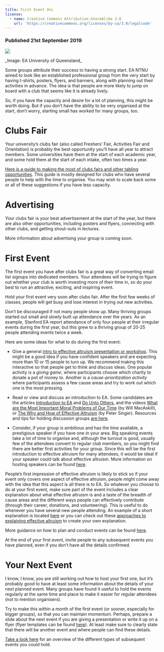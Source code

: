 ```yaml
---
title: First Event Uni
license:
  - name: Creative Commons Attribution-ShareAlike 3.0
    url: 'https://creativecommons.org/licenses/by-sa/3.0/legalcode'
---
```

### Published 21st September 2019

<p class="large_image_wrapper">
<img src="/img/startuq.jpg" />
</p>
_Image: EA University of Queensland_

Some groups attribute their success to having a strong start. EA NTNU aimed to look like an established professional group from the very start by having t-shirts, posters, flyers, and banners, along with planning out their activities in advance. The idea is that people are more likely to jump on board with a club that seems like it is already lively. 

So, if you have the capacity and desire for a lot of planning, this might be worth doing. But if you don’t have the ability to be very organised at the start, don’t worry, starting small has worked for many groups, too. 
# Clubs Fair
Your university’s clubs fair (also called Freshers’ Fair, Activities Fair and Orientation) is probably the best opportunity you’ll have all year to attract members. Some universities have them at the start of each academic year, and some hold them at the start of each intake, often two times a year. 

<a target=”_blank_” href=”/events/clubs-fair”>Here is a guide to making the most of clubs fairs and other tabling opportunities</a>. This guide is mostly designed for clubs who have several people to help with the time to organise. You may wish to scale back some or all of these suggestions if you have less capacity. 
# Advertising
Your clubs fair is your best advertisement at the start of the year, but there are also other opportunities, including posters and flyers, connecting with other clubs, and getting shout-outs in lectures. 

More information about advertising your group is coming soon. 
# First Event
The first event you have after clubs fair is a great way of converting email list signups into dedicated members. Your attendees will be trying to figure out whether your club is worth investing more of their time in, so do your best to run an attractive, exciting, and inspiring event.

Hold your first event very soon after clubs fair. After the first few weeks of classes, people will get busy and lose interest in trying out new activities. 

Don’t be discouraged if not many people show up. Many thriving groups started out small and slowly built up attendance over the years. As an example, Stanford EA report attendance of only four people at their irregular events during the first year, but this grew to a thriving group of 20-25 people attending events twice a week. 

Here are some ideas for what to do during the first event:
* Give a general <a target=”_blank” href=”/events/intro/”>intro to effective altruism presentation or workshop</a>. This might be a good idea if you have confident speakers and are expecting more than 10 or 15 people to turn up. We recommend making this interactive so that people get to think and discuss ideas. One popular activity is a _giving game_, where participants choose which charity to donate a pot of money to. Another is a _cause-prioritization activity_ where participants assess a few cause areas and try to work out which one is the most pressing.

* Read or view and discuss an introduction to EA. Some candidates are the articles <a target="_blank" href="https://www.effectivealtruism.org/articles/introduction-to-effective-altruism/">Introduction to EA</a> and <a target="_blank" href="https://www.effectivealtruism.org/articles/efficient-charity-do-unto-others/">Do Unto Others</a>, and the videos <a target="_blank" href="https://www.ted.com/talks/will_macaskill_how_can_we_do_the_most_good_for_the_world/up-next?language=en">What are the Most Important Moral Problems of Our Time</a> (by Will MacAskill), or <a target="_blank" href="https://www.ted.com/talks/peter_singer_the_why_and_how_of_effective_altruism/up-next?language=en">The Why and How of Effective Altruism</a> (by Peter Singer). Resources and tips for holding discussion groups <a target=”_blank” href=”/events/discussion/”>are here</a>.

* Consider, if your group is ambitious and has the time available, a prestigious speaker if you have one in your area. Big speaking events take a lot of time to organise and, although the turnout is good, usually few of the attendees convert to regular club members, so you might find there are better first activities for your group. Since this will be the first introduction to effective altruism for many attendees, it would be ideal if your speaker could talk about effective altruism. More information on hosting speakers can be found <a target=”_blank” href=”/events/speaker/”> here</a>. 

People’s first impression of effective altruism is likely to stick so if your event only covers one aspect of effective altruism, people might come away with the idea that this aspect is all there is to EA. So whatever you choose to do at your first event, make sure part of the event includes a clear explanation about what effective altruism is and a taste of the breadth of cause areas and the different ways people can effectively contribute (through their career, donations, and volunteering). This is useful to do whenever you have several new people attending. An example of a short explanation is located <a target=”_blank” href=”/events/articles/shortintro/”>here</a> or you can check out these <a target=”_blank” href=”/learn/articles/what-to-say/”>approaches to explaining effective altruism</a> to create your own explanation. 

More guidance on how to plan and conduct events can be found <a target=”_blank” href=”/events/”>here</a>. 

At the end of your first event, invite people to any subsequent events you have planned, even if you don’t have all the details confirmed. 
# Your Next Event
I know, I know, you are still working out how to host your first one, but it’s probably good to have at least some information about the details of your next planned event. Many groups have found it useful to hold the events regularly at the same time and place to make it easier for regular attendees (not to mention organisers).  

Try to make this within a month of the first event (or sooner, especially for bigger groups), so that you can maintain momentum. Perhaps, prepare a slide about the next event if you are giving a presentation or write it up on a flyer (flyer templates can be found <a target=
”_blank” href=”/graphics/editable-graphics/”>here</a>). At least make sure to clearly state that there will be another event and where people can find these details. 

<a target=”_blank” href=”/events/types/”>Take a look here</a> for an overview of the different types of subsequent events you could hold.
